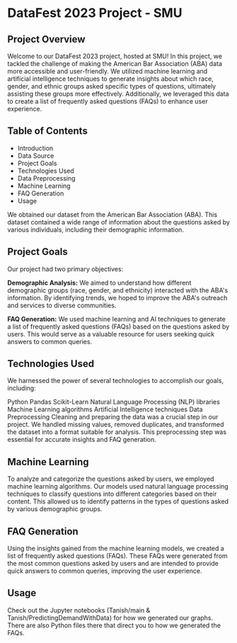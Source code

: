
# DataFest 2023 Project - SMU
## Project Overview
Welcome to our DataFest 2023 project, hosted at SMU! In this project, we tackled the challenge of making the American Bar Association (ABA) data more accessible and user-friendly. We utilized machine learning and artificial intelligence techniques to generate insights about which race, gender, and ethnic groups asked specific types of questions, ultimately assisting these groups more effectively. Additionally, we leveraged this data to create a list of frequently asked questions (FAQs) to enhance user experience.

## Table of Contents
+ Introduction
+ Data Source
+ Project Goals
+ Technologies Used
+ Data Preprocessing
+ Machine Learning
+ FAQ Generation
+ Usage

We obtained our dataset from the American Bar Association (ABA). This dataset contained a wide range of information about the questions asked by various individuals, including their demographic information.

## Project Goals
Our project had two primary objectives:

**Demographic Analysis:** We aimed to understand how different demographic groups (race, gender, and ethnicity) interacted with the ABA's information. By identifying trends, we hoped to improve the ABA's outreach and services to diverse communities.

**FAQ Generation:** We used machine learning and AI techniques to generate a list of frequently asked questions (FAQs) based on the questions asked by users. This would serve as a valuable resource for users seeking quick answers to common queries.

## Technologies Used
We harnessed the power of several technologies to accomplish our goals, including:

Python
Pandas
Scikit-Learn
Natural Language Processing (NLP) libraries
Machine Learning algorithms
Artificial Intelligence techniques
Data Preprocessing
Cleaning and preparing the data was a crucial step in our project. We handled missing values, removed duplicates, and transformed the dataset into a format suitable for analysis. This preprocessing step was essential for accurate insights and FAQ generation.

## Machine Learning
To analyze and categorize the questions asked by users, we employed machine learning algorithms. Our models used natural language processing techniques to classify questions into different categories based on their content. This allowed us to identify patterns in the types of questions asked by various demographic groups.

## FAQ Generation
Using the insights gained from the machine learning models, we created a list of frequently asked questions (FAQs). These FAQs were generated from the most common questions asked by users and are intended to provide quick answers to common queries, improving the user experience.

## Usage
Check out the Jupyter notebooks (Tanish/main & Tanish/PredictingDemandWithData) for how we generated our graphs. There are also Python files there that direct you to how we generated the FAQs.
